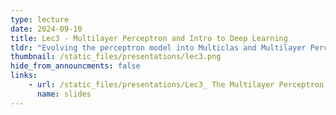 ```yaml
---
type: lecture
date: 2024-09-10
title: Lec3 - Multilayer Perceptron and Intro to Deep Learning
tldr: "Evolving the perceptron model into Multiclas and Multilayer Perceptrons"
thumbnail: /static_files/presentations/lec3.png
hide_from_announcments: false
links:
    - url: /static_files/presentations/Lec3_ The Multilayer Perceptron and Intro to Deep Learning.pdf
      name: slides
---
```



